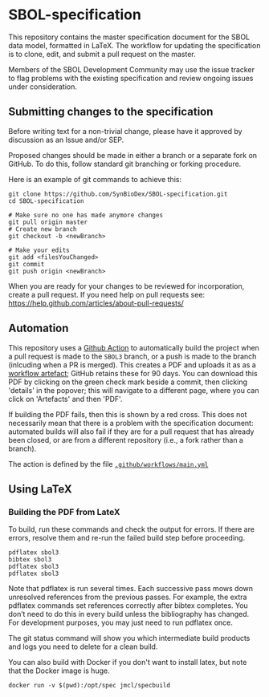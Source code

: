 # SBOL-specification

This repository contains the master specification document for the SBOL data model, formatted in LaTeX.  The workflow for updating the specification is to clone, edit, and submit a pull request on the master.

Members of the SBOL Development Community may use the issue tracker to flag problems with the existing specification and review ongoing issues under consideration.

## Submitting changes to the specification

Before writing text for a non-trivial change, please have it approved by discussion as an Issue and/or SEP.

Proposed changes should be made in either a branch or a separate fork on GitHub.  To do this, follow standard git branching or forking procedure.  

Here is an example of git commands to achieve this:

```shell
git clone https://github.com/SynBioDex/SBOL-specification.git
cd SBOL-specification

# Make sure no one has made anymore changes
git pull origin master
# Create new branch
git checkout -b <newBranch>

# Make your edits
git add <filesYouChanged>
git commit
git push origin <newBranch>
```

When you are ready for your changes to be reviewed for incorporation, create a pull request.
If you need help on pull requests see: https://help.github.com/articles/about-pull-requests/

## Automation

This repository uses a [Github Action](https://github.com/features/actions) to automatically build the project when a pull request is made to the `SBOL3` branch, or a push is made to the branch (inlcuding when a PR is merged).
This creates a PDF and uploads it as as a [workflow artefact](https://help.github.com/en/actions/configuring-and-managing-workflows/persisting-workflow-data-using-artifacts); GitHub retains these for 90 days.
You can download this PDF by clicking on the green check mark beside a commit, then clicking 'details' in the popover; this will navigate to a different page, where you can click on 'Artefacts' and then 'PDF'.

If building the PDF fails, then this is shown by a red cross. 
This does not necessarily mean that there is a problem with the specification document: automated builds will also fail if they are for a pull request that has already been closed, or are from a different repository (i.e., a fork rather than a branch). 

The action is defined by the file [`.github/workflows/main.yml`](./.github/workflows/main.yml)

## Using LaTeX

### Building the PDF from LateX

To build, run these commands and check the output for errors. If there are errors, resolve them and re-run the failed build step before proceeding.

    pdflatex sbol3
    bibtex sbol3
    pdflatex sbol3
    pdflatex sbol3

Note that pdflatex is run several times. Each successive pass mows down unresolved references from the previous passes. For example, the extra pdflatex commands set references correctly after bibtex completes. You don’t need to do this in every build unless the bibliography has changed.  For development purposes, you may just need to run pdflatex once.

The git status command will show you which intermediate build products and logs you need to delete for a clean build.

You can also build with Docker if you don't want to install latex, but note that the Docker image is huge.

    docker run -v $(pwd):/opt/spec jmcl/specbuild


